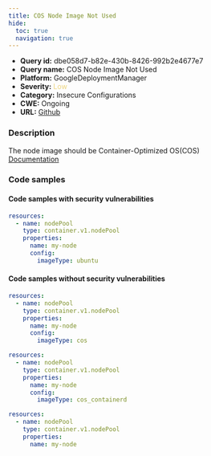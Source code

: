 ```yaml
---
title: COS Node Image Not Used
hide:
  toc: true
  navigation: true
---
```


<style>
  .highlight .hll {
    background-color: #ff171742;
  }
  .md-content {
    max-width: 1100px;
    margin: 0 auto;
  }
</style>

-   **Query id:** dbe058d7-b82e-430b-8426-992b2e4677e7
-   **Query name:** COS Node Image Not Used
-   **Platform:** GoogleDeploymentManager
-   **Severity:** <span style="color:#edd57e">Low</span>
-   **Category:** Insecure Configurations
-   **CWE:** Ongoing
-   **URL:** [Github](https://github.com/Checkmarx/kics/tree/master/assets/queries/googleDeploymentManager/gcp/cos_node_image_not_used)

### Description
The node image should be Container-Optimized OS(COS)<br>
[Documentation](https://cloud.google.com/kubernetes-engine/docs/reference/rest/v1/projects.zones.clusters.nodePools)

### Code samples
#### Code samples with security vulnerabilities
```yaml title="Positive test num. 1 - yaml file" hl_lines="7"
resources:
  - name: nodePool
    type: container.v1.nodePool
    properties:
      name: my-node
      config:
        imageType: ubuntu

```


#### Code samples without security vulnerabilities
```yaml title="Negative test num. 1 - yaml file"
resources:
  - name: nodePool
    type: container.v1.nodePool
    properties:
      name: my-node
      config:
        imageType: cos

```
```yaml title="Negative test num. 2 - yaml file"
resources:
  - name: nodePool
    type: container.v1.nodePool
    properties:
      name: my-node
      config:
        imageType: cos_containerd

```
```yaml title="Negative test num. 3 - yaml file"
resources:
  - name: nodePool
    type: container.v1.nodePool
    properties:
      name: my-node

```
